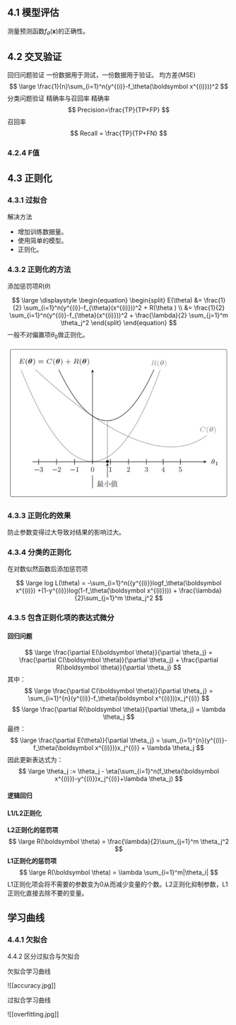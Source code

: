 ## 4.1 模型评估
测量预测函数$f_\theta(\boldsymbol x)$的正确性。

## 4.2 交叉验证
回归问题验证
一份数据用于测试，一份数据用于验证。
均方差(MSE)
$$
\large
\frac{1}{n}\sum_{i=1}^n(y^{(i)}-f_\theta(\boldsymbol x^{(i)}))^2
$$
分类问题验证
精确率与召回率
精确率
$$
Precision=\frac{TP}{TP+FP}
$$
召回率
$$
Recall = \frac{TP}{TP+FN}
$$

### 4.2.4 F值

## 4.3 正则化

### 4.3.1 过拟合

解决方法
+ 增加训练数据量。
+ 使用简单的模型。
+ 正则化。

### 4.3.2 正则化的方法
添加惩罚项$R(\theta)$

$$
\large
\displaystyle 
\begin{equation}
\begin{split}
E(\theta) &= \frac{1}{2} \sum_{i=1}^n(y^{(i)}-f_{\theta}(x^{(i)}))^2 + R(\theta ) \\
&= \frac{1}{2} \sum_{i=1}^n(y^{(i)}-f_{\theta}(x^{(i)}))^2 + \frac{\lambda}{2} \sum_{j=1}^m \theta_j^2
\end{split}
\end{equation}
$$
一般不对偏置项$\theta_0$做正则化。

![](./images/Regularization.jpg)

### 4.3.3 正则化的效果

防止参数变得过大导致对结果的影响过大。

### 4.3.4 分类的正则化

在对数似然函数后添加惩罚项

$$
\large
log L(\theta) = -\sum_{i=1}^n({y^{(i)}}logf_\theta(\boldsymbol x^{(i)}) +(1-y^{(i)})log(1-f_\theta(\boldsymbol x^{(i)}))) + \frac{\lambda}{2}\sum_{j=1}^m \theta_j^2
$$

### 4.3.5 包含正则化项的表达式微分
#### 回归问题
$$
\large
\frac{\partial E(\boldsymbol \theta)}{\partial \theta_j} = \frac{\partial C(\boldsymbol \theta)}{\partial \theta_j} + \frac{\partial R(\boldsymbol \theta)}{\partial \theta_j}
$$
其中：
$$
\large
\frac{\partial C(\boldsymbol \theta)}{\partial \theta_j} = \sum_{i=1}^{n}(y^{(i)}-f_\theta(\boldsymbol x^{(i)}))x_j^{(i)}
$$
$$
\large 
\frac{\partial R(\boldsymbol \theta)}{\partial \theta_j} = \lambda \theta_j
$$
最终：
$$
\large
\frac{\partial E(\theta)}{\partial \theta_j} = \sum_{i=1}^{n}(y^{(i)}-f_\theta(\boldsymbol x^{(i)}))x_j^{(i)} + \lambda \theta_j
$$
因此更新表达式为：
$$
\large
\theta_j := \theta_j - \eta(\sum_{i=1}^n(f_\theta(\boldsymbol x^{(i)})-y^{(i)})x_j^{(i)}+\lambda \theta_j)
$$
#### 逻辑回归

#### L1/L2正则化
**L2正则化的惩罚项**
$$
\large
R(\boldsymbol \theta) = \frac{\lambda}{2}\sum_{j=1}^m \theta_j^2
$$
**L1正则化的惩罚项**
$$
\large
R(\boldsymbol \theta) = \lambda \sum_{i=1}^m|\theta_i|
$$
L1正则化项会将不需要的参数变为0从而减少变量的个数。L2正则化抑制参数，L1正则化直接去除不要的变量。

## 学习曲线

### 4.4.1 欠拟合

4.4.2 区分过拟合与欠拟合

欠拟合学习曲线

![[accuracy.jpg]]

过拟合学习曲线

![[overfitting.jpg]]
